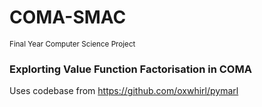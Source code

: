 # COMA-SMAC
<sub>Final Year Computer Science Project</sub>

### Explorting Value Function Factorisation in COMA 

Uses codebase from https://github.com/oxwhirl/pymarl 
